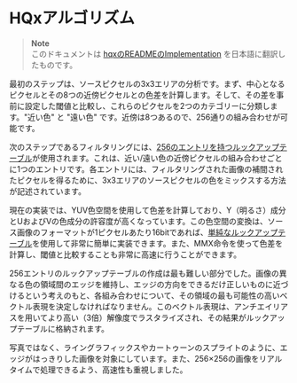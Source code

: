 # HQxアルゴリズム

>**Note**  
> このドキュメントは [hqxのREADMEのImplementation](https://code.google.com/archive/p/hqx/wikis/ReadMe.wiki) を日本語に翻訳したものです。

最初のステップは、ソースピクセルの3x3エリアの分析です。まず、中心となるピクセルとその8つの近傍ピクセルとの色差を計算します。そして、その差を事前に設定した閾値と比較し、これらのピクセルを2つのカテゴリーに分類します。"近い色" と "遠い色" です。近傍は8つあるので、256通りの組み合わせが可能です。

次のステップであるフィルタリングには、[256のエントリを持つルックアップテーブル](https://github.com/grom358/hqx/blob/124c9399fa136fb0f743417ca27dfa2ca2860c2d/src/hq2x.c#L151)が使用されます。これは、近い/遠い色の近傍ピクセルの組み合わせごとに1つのエントリです。各エントリには、フィルタリングされた画像の補間されたピクセルを得るために、3x3エリアのソースピクセルの色をミックスする方法が記述されています。

現在の実装では、YUV色空間を使用して色差を計算しており、Y（明るさ）成分とUおよびVの色成分の許容度が高くなっています。この色空間の変換は、ソース画像のフォーマットが1ピクセルあたり16bitであれば、[単純なルックアップテーブル](https://github.com/grom358/hqx/blob/124c9399fa136fb0f743417ca27dfa2ca2860c2d/src/init.c#L22)を使用して非常に簡単に実装できます。また、MMX命令を使って色差を計算し、閾値と比較することも非常に高速に行うことができます。

256エントリのルックアップテーブルの作成は最も難しい部分でした。画像の異なる色の領域間のエッジを維持し、エッジの方向をできるだけ正しいものに近づけるという考えのもと、各組み合わせについて、その領域の最も可能性の高いベクトル表現を決定しなければなりません。このベクトル表現は、アンチエイリアスを用いてより高い（3倍）解像度でラスタライズされ、その結果がルックアップテーブルに格納されます。

写真ではなく、ライングラフィックスやカートゥーンのスプライトのように、エッジがはっきりした画像を対象にしています。また、256×256の画像をリアルタイムで処理できるよう、高速性も重視しました。

